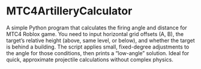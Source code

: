 # MTC4ArtilleryCalculator
A simple Python program that calculates the firing angle and distance for MTC4 Roblox game. You need to input horizontal grid offsets (A, B), the target’s relative height (above, same level, or below), and whether the target is behind a building. The script applies small, fixed-degree adjustments to the angle for those conditions, then prints a “low-angle” solution. Ideal for quick, approximate projectile calculations without complex physics.
